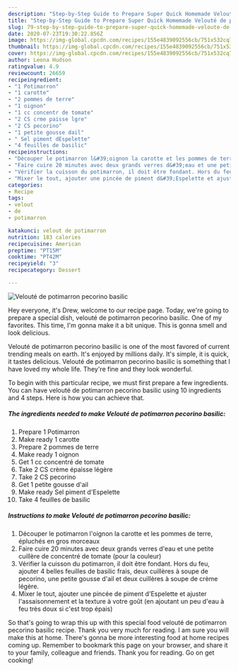 ```yaml
---
description: "Step-by-Step Guide to Prepare Super Quick Homemade Velouté de potimarron pecorino basilic"
title: "Step-by-Step Guide to Prepare Super Quick Homemade Velouté de potimarron pecorino basilic"
slug: 79-step-by-step-guide-to-prepare-super-quick-homemade-veloute-de-potimarron-pecorino-basilic
date: 2020-07-23T19:30:22.856Z
image: https://img-global.cpcdn.com/recipes/155e4839092556cb/751x532cq70/veloute-de-potimarron-pecorino-basilic-photo-principale-de-la-recette.jpg
thumbnail: https://img-global.cpcdn.com/recipes/155e4839092556cb/751x532cq70/veloute-de-potimarron-pecorino-basilic-photo-principale-de-la-recette.jpg
cover: https://img-global.cpcdn.com/recipes/155e4839092556cb/751x532cq70/veloute-de-potimarron-pecorino-basilic-photo-principale-de-la-recette.jpg
author: Leona Hudson
ratingvalue: 4.9
reviewcount: 26659
recipeingredient:
- "1 Potimarron"
- "1 carotte"
- "2 pommes de terre"
- "1 oignon"
- "1 cc concentr de tomate"
- "2 CS crme paisse lgre"
- "2 CS pecorino"
- "1 petite gousse dail"
- " Sel piment dEspelette"
- "4 feuilles de basilic"
recipeinstructions:
- "Découper le potimarron l&#39;oignon la carotte et les pommes de terre, épluchés en gros morceaux"
- "Faire cuire 20 minutes avec deux grands verres d&#39;eau et une petite cuillère de concentré de tomate (pour la couleur)"
- "Vérifier la cuisson du potimarron, il doit être fondant. Hors du feu, ajouter 4 belles feuilles de basilic frais, deux cuillères à soupe de pecorino, une petite gousse d&#39;ail et deux cuillères à soupe de crème légère."
- "Mixer le tout, ajouter une pincée de piment d&#39;Espelette et ajuster l&#39;assaisonnement et la texture à votre goût (en ajoutant un peu d&#39;eau à feu très doux si c&#39;est trop épais)"
categories:
- Recipe
tags:
- velout
- de
- potimarron

katakunci: velout de potimarron 
nutrition: 183 calories
recipecuisine: American
preptime: "PT15M"
cooktime: "PT42M"
recipeyield: "3"
recipecategory: Dessert

---
```



![Velouté de potimarron pecorino basilic](https://img-global.cpcdn.com/recipes/155e4839092556cb/751x532cq70/veloute-de-potimarron-pecorino-basilic-photo-principale-de-la-recette.jpg)

Hey everyone, it's Drew, welcome to our recipe page. Today, we're going to prepare a special dish, velouté de potimarron pecorino basilic. One of my favorites. This time, I'm gonna make it a bit unique. This is gonna smell and look delicious.



Velouté de potimarron pecorino basilic is one of the most favored of current trending meals on earth. It's enjoyed by millions daily. It's simple, it is quick, it tastes delicious. Velouté de potimarron pecorino basilic is something that I have loved my whole life. They're fine and they look wonderful.


To begin with this particular recipe, we must first prepare a few ingredients. You can have velouté de potimarron pecorino basilic using 10 ingredients and 4 steps. Here is how you can achieve that.

<!--inarticleads1-->

##### The ingredients needed to make Velouté de potimarron pecorino basilic:

1. Prepare 1 Potimarron
1. Make ready 1 carotte
1. Prepare 2 pommes de terre
1. Make ready 1 oignon
1. Get 1 cc concentré de tomate
1. Take 2 CS crème épaisse légère
1. Take 2 CS pecorino
1. Get 1 petite gousse d&#39;ail
1. Make ready  Sel piment d&#39;Espelette
1. Take 4 feuilles de basilic




<!--inarticleads2-->

##### Instructions to make Velouté de potimarron pecorino basilic:

1. Découper le potimarron l&#39;oignon la carotte et les pommes de terre, épluchés en gros morceaux
1. Faire cuire 20 minutes avec deux grands verres d&#39;eau et une petite cuillère de concentré de tomate (pour la couleur)
1. Vérifier la cuisson du potimarron, il doit être fondant. Hors du feu, ajouter 4 belles feuilles de basilic frais, deux cuillères à soupe de pecorino, une petite gousse d&#39;ail et deux cuillères à soupe de crème légère.
1. Mixer le tout, ajouter une pincée de piment d&#39;Espelette et ajuster l&#39;assaisonnement et la texture à votre goût (en ajoutant un peu d&#39;eau à feu très doux si c&#39;est trop épais)




So that's going to wrap this up with this special food velouté de potimarron pecorino basilic recipe. Thank you very much for reading. I am sure you will make this at home. There's gonna be more interesting food at home recipes coming up. Remember to bookmark this page on your browser, and share it to your family, colleague and friends. Thank you for reading. Go on get cooking!
